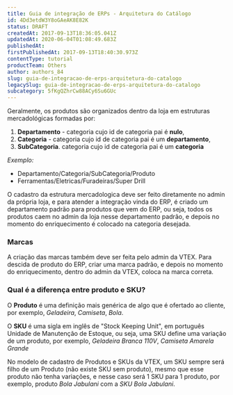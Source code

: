 ```yaml
---
title: Guia de integração de ERPs - Arquitetura do Catálogo
id: 4Dd3etdW3Y8oGAeAK8E82K
status: DRAFT
createdAt: 2017-09-13T18:36:05.041Z
updatedAt: 2020-06-04T01:08:49.683Z
publishedAt: 
firstPublishedAt: 2017-09-13T18:40:30.973Z
contentType: tutorial
productTeam: Others
author: authors_84
slug: guia-de-integracao-de-erps-arquitetura-do-catalogo
legacySlug: guia-de-integracao-de-erps-arquitetura-do-catalogo
subcategory: 5fKgQZhrCw88ACy6Su6GUc
---
```


Geralmente, os produtos são organizados dentro da loja em estruturas mercadológicas formadas por:

1. **Departamento** - categoria cujo id de categoria pai é **nulo**,
2. **Categoria** - categoria cujo id de categoria pai é um **departamento**,
3. **SubCategoria**. categoria cujo id de categoria pai é um **categoria**

_Exemplo:_

* Departamento/Categoria/SubCategoria/Produto
* Ferramentas/Eletricas/Furadeiras/Super Drill

O cadastro da estrutura mercadologica deve ser feito diretamente no admin da própria loja, e para atender a integração vinda do ERP, é criado um departamento padrão para produtos que vem do ERP, ou seja, todos os produtos caem no admin da loja nesse departamento padrão, e depois no momento do enriquecimento é colocado na categoria desejada.

### Marcas 

A criação das marcas também deve ser feita pelo admin da VTEX. Para descida de produto do ERP, criar uma marca padrão, e depois no momento do enriquecimento, dentro do admin da VTEX, coloca na marca correta.

### Qual é a diferença entre produto e SKU?

O **Produto** é uma definição mais genérica de algo que é ofertado ao cliente, por exemplo, *Geladeira*, *Camiseta*, *Bola*.

O **SKU** é uma sigla em inglês de "Stock Keeping Unit", em português Unidade de Manutenção de Estoque, ou seja, uma SKU define uma variação de um produto, por exemplo, *Geladeira Branca 110V*, *Camiseta Amarela Grande*

No modelo de cadastro de Produtos e SKUs da VTEX, um SKU sempre será filho de um Produto (não existe SKU sem produto), mesmo que esse produto não tenha variações, e nesse caso será 1 SKU para 1 produto, por exemplo, produto *Bola Jabulani* com a *SKU Bola Jabulani*.
